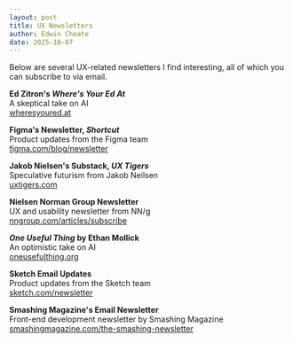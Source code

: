 ```yaml
---
layout: post
title: UX Newsletters
author: Edwin Choate
date: 2025-10-07
---
```


Below are several UX-related newsletters I find interesting, all of which you can subscribe to via email.

**Ed Zitron's _Where's Your Ed At_**<br>
A skeptical take on AI<br>
[wheresyoured.at](https://www.wheresyoured.at)

**Figma's Newsletter, _Shortcut_**<br>
Product updates from the Figma team<br>
[figma.com/blog/newsletter](https://www.figma.com/blog/newsletter/)

**Jakob Nielsen's Substack, _UX Tigers_**<br>
Speculative futurism from Jakob Neilsen<br>
[uxtigers.com](https://www.uxtigers.com)

**Nielsen Norman Group Newsletter**<br>
UX and usability newsletter from NN/g<br>
[nngroup.com/articles/subscribe](https://www.nngroup.com/articles/subscribe/)

**_One Useful Thing_ by Ethan Mollick**<br>
An optimistic take on AI<br>
[oneusefulthing.org](https://www.oneusefulthing.org)

​**Sketch Email Updates​​**<br>
Product updates from the Sketch team<br>
[sketch.com/newsletter](https://www.sketch.com/newsletter/)

**Smashing Magazine's Email Newsletter**<br>
Front-end development newsletter by Smashing Magazine<br>
[smashingmagazine.com/the-smashing-newsletter](https://www.smashingmagazine.com/the-smashing-newsletter/)
